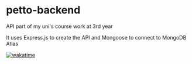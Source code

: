 # petto-backend

API part of my uni's course work at 3rd year

It uses Express.js to create the API and Mongoose to connect to MongoDB Atlas

[![wakatime](https://wakatime.com/badge/user/688e3ea9-db70-4e34-bf82-c8bc3002864d/project/efb52191-ce7f-4fb9-a8be-0ada1945f008.svg)](https://wakatime.com/badge/user/688e3ea9-db70-4e34-bf82-c8bc3002864d/project/efb52191-ce7f-4fb9-a8be-0ada1945f008)
